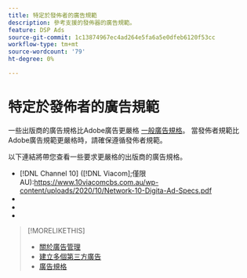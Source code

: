 ```yaml
---
title: 特定於發佈者的廣告規範
description: 參考支援的發佈器的廣告規範。
feature: DSP Ads
source-git-commit: 1c13874967ec4ad264e5fa6a5e0dfeb6120f53cc
workflow-type: tm+mt
source-wordcount: '79'
ht-degree: 0%

---
```


# 特定於發佈者的廣告規範

一些出版商的廣告規格比Adobe廣告更嚴格 [一般廣告規格](/help/dsp/campaign-management/ads/ad-specs.md)。 當發佈者規範比Adobe廣告規範更嚴格時，請確保遵循發佈者規範。

以下連結將帶您查看一些要求更嚴格的出版商的廣告規格。

* [!DNL Channel 10] ([!DNL Viacom];僅限AU):https://www.10viacomcbs.com.au/wp-content/uploads/2020/10/Network-10-Digita-Ad-Specs.pdf
* 
   [!DNL CBS Interactive Advanced Media]: https://cbsinteractive.com/advertising/ad-specs/list/cbs-interactive-advanced-media
* 
   [!DNL Hulu]: https://advertising.hulu.com/ad-products/video-commercial
* 

   [!DNL NBCUniversal]: https://together.nbcuni.com/nbcu-creative-guidelines

>[!MORELIKETHIS]
>
>* [關於廣告管理](ad-about.md)
>* [建立多個第三方廣告](ad-create-multiple.md)
>* [廣告規格](/help/dsp/campaign-management/ads/ad-specs.md)

